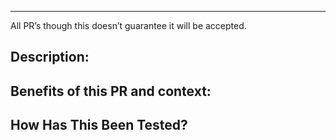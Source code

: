 <!--- Provide a general summary of your changes in the Title above -->

<!--- Before submitting a pull request please check the following -->

<!---  If this is a fix for a typo in code or documentation in the README please file an issue and let us sort it out we do not need a PR  -->
<!---  Ask yourself if this modification is something the whole userbase will benefit from, if this is a specific change for corner case functionality -->
<!---  That if the PR is addressing an existing issue include, closes #<issue number> , in the body of the PR commit message   -->
<!---  You have included links to any files / patches etc your PR may be using in the body of the PR commit message -->

------------------------------

All PR’s though this doesn’t guarantee it will be accepted.

## Description:
<!--- Describe your changes in detail -->

## Benefits of this PR and context:
<!--- Please explain why this PR should be accepted. If this fixes an outstanding bug, please reference the issue # -->

## How Has This Been Tested?
<!--- Please describe in detail how you tested your changes. -->
<!--- Include details of your testing environment including OS Version, OpenShift Version, ESXi/vCenter Version, and Ansible Version. -->
<!--- see how your change affects other areas of the code, etc. -->
